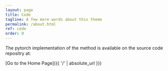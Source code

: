 ```yaml
---
layout: page
title: Code
tagline: A few more words about this theme
permalink: /about.html
ref: code
order: 0
---
```


The pytorch implementation of the method is available on the source code repositry at:


[Go to the Home Page]({{ '/' | absolute_url }})
